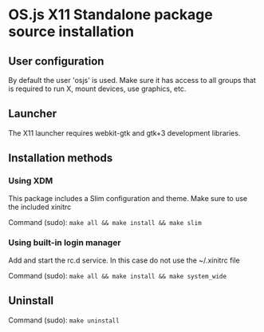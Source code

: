 # OS.js X11 Standalone package source installation

## User configuration
By default the user 'osjs' is used. Make sure it has access to all groups
that is required to run X, mount devices, use graphics, etc.

## Launcher
The X11 launcher requires webkit-gtk and gtk+3 development libraries.

## Installation methods

### Using XDM
This package includes a Slim configuration and theme.
Make sure to use the included xinitrc

Command (sudo): `make all && make install && make slim`

### Using built-in login manager
Add and start the rc.d service. In this case do not use the ~/.xinitrc file

Command (sudo): `make all && make install && make system_wide`

## Uninstall

Command (sudo): `make uninstall`
